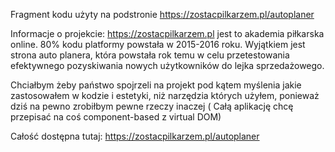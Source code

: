 Fragment kodu użyty na podstronie https://zostacpilkarzem.pl/autoplaner

Informacje o projekcie: 
https://zostacpilkarzem.pl jest to akademia piłkarska online. 80% kodu platformy powstała w 2015-2016 roku. Wyjątkiem jest strona auto planera, która powstała rok temu w celu przetestowania efektywnego pozyskiwania nowych użytkowników do lejka sprzedażowego.

Chciałbym żeby państwo spojrzeli na projekt pod kątem myślenia jakie zastosowałem w kodzie i estetyki, niż narzędzia których użyłem, ponieważ dziś na pewno zrobiłbym pewne rzeczy inaczej ( Całą aplikację chcę przepisać na coś component-based z virtual DOM) 

Całość dostępna tutaj: 
https://zostacpilkarzem.pl/autoplaner
